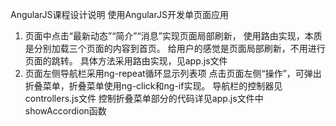 AngularJS课程设计说明
使用AngularJS开发单页面应用
1. 页面中点击“最新动态”“简介”“消息”实现页面局部刷新，
	使用路由实现，本质是分别加载三个页面的内容到首页。
	给用户的感觉是页面局部刷新，不用进行页面的跳转。
	具体方法采用路由实现，见app.js文件
2. 页面左侧导航栏采用ng-repeat循环显示列表项
	点击页面左侧“操作”，可弹出折叠菜单，折叠菜单使用ng-click和ng-if实现。
	导航栏的控制器见controllers.js文件
	控制折叠菜单部分的代码详见app.js文件中showAccordion函数
